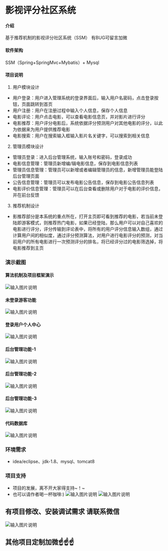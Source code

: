 # 影视评分社区系统

#### 介绍
基于推荐机制的影视评分社区系统（SSM）
有BUG可留言加微

#### 软件架构
SSM（Spring+SpringMvc+Mybatis）+ Mysql


#### 项目说明

1.  用户模块设计
- 用户登录：用户进入管理系统的登录界面后，输入用户名密码，点击登录按钮，页面跳转到首页
- 用户注册：用户在注册过程中输入个人信息，保存个人信息
- 电影评论：用户点击电影，可以查看电影信息页，并对影片进行评分
- 电影推荐：用户评分电影后，系统依据评分预测用户对其他电影的评分，以此为依据来为用户提供推荐电影
- 电影搜索：用户在搜索输入框输入影片名关键字，可以搜索到相关信息
2.  管理员模块设计
- 管理员登录：进入后台管理系统，输入账号和密码，登录成功
- 电影信息管理：管理员新增编/辑电影信息，保存到电影信息列表
- 管理员信息管理：管理员可以新增或者编辑管理员的信息，新增管理员能登陆后台管理页面
- 公告信息管理：管理员可以发布电影公告信息，保存到电影公告信息列表
- 电影评价信息管理：管理员可以在后台查看或删除用户对于电影的评价信息，并在前台反馈
3.  推荐机制设计
- 影推荐部分是本系统的重点所在，打开主页即可看到推荐的电影，若当前未登陆即游客模式，则推荐热门电影，如果已经登陆，那么用户可以对自己喜欢的电影进行评分，评分传输到评论表中，将所有的用户评分信息输入数组，通过计算用户间的相似度，通过评分预测算法，对用户进行电影评分的预测，对当前用户的所有电影进行一次预测评分的排名，将已经评分过的电影筛选掉，将电影推荐到主页


### 演示截图
#### 算法机制及项目框架演示
![输入图片说明](photo/%E7%AE%97%E6%B3%95%E5%8F%8A%E9%A1%B9%E7%9B%AE%E6%A1%86%E6%9E%B6%E6%BC%94%E7%A4%BA.gif)

#### 未登录游客功能
![输入图片说明](photo/1%E6%9C%AA%E7%99%BB%E5%BD%95%E6%B8%B8%E5%AE%A2%E5%8A%9F%E8%83%BD.gif)

#### 登录用户个人中心
![输入图片说明](photo/2%E7%99%BB%E5%BD%95%E7%94%A8%E6%88%B7%E4%B8%AA%E4%BA%BA%E4%B8%AD%E5%BF%83.gif)

#### 后台管理功能-1
![输入图片说明](photo/3%E5%90%8E%E5%8F%B0%E7%AE%A1%E7%90%86%E5%8A%9F%E8%83%BD-1.gif)

#### 后台管理功能-2
![输入图片说明](photo/4%E5%90%8E%E5%8F%B0%E7%AE%A1%E7%90%86%E5%8A%9F%E8%83%BD-2.gif)

#### 后台管理功能-3
![输入图片说明](photo/5%E5%90%8E%E5%8F%B0%E7%AE%A1%E7%90%86%E5%8A%9F%E8%83%BD-3.gif)

#### 代码数据库
![输入图片说明](photo/%E4%BB%A3%E7%A0%81%E6%95%B0%E6%8D%AE%E5%BA%93.gif)


### 环境需求
- idea/eclipse、jdk-1.8、mysql、tomcat8

### 项目支持
- 项目的发展，离不开大家得支持~！~
- 也可以请作者喝一杯咖啡:)
![输入图片说明](photo/0-%E5%BE%AE%E4%BF%A1_2.png)
![输入图片说明](photo/0-%E6%94%AF%E4%BB%98%E5%AE%9D_2.png)

## 有项目修改、安装调试需求 请联系微信
![输入图片说明](photo/0-WeChat.png)

## 其他项目定制加微☝☝☝



